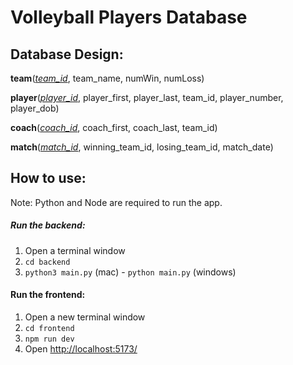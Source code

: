 # Volleyball Players Database

## Database Design:

**team**(<ins>*team_id*</ins>, team_name, numWin, numLoss)

**player**(<ins>*player_id*</ins>, player_first, player_last, team_id, player_number, player_dob)

**coach**(<ins>*coach_id*</ins>, coach_first, coach_last, team_id)

**match**(<ins>*match_id*</ins>, winning_team_id, losing_team_id, match_date)

## How to use:

Note: Python and Node are required to run the app.

##### Run the backend:
1. Open a terminal window
2. `cd backend`
3. `python3 main.py` (mac) - `python main.py` (windows)

#### Run the frontend:
1. Open a new terminal window
2. `cd frontend`
3. `npm run dev`
4. Open [http://localhost:5173/](http://localhost:5173/)
